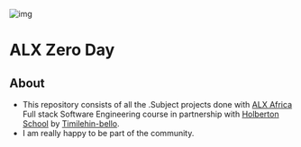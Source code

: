 ![img](https://assets.imaginablefutures.com/media/images/ALX_Logo.max-200x150.png)

# ALX Zero Day

## About

- This repository consists of all the .Subject projects done with [ALX Africa](https://www.alxafrica.com/) Full stack Software Engineering course in partnership with [Holberton School](https://www.holbertonschool.com/) by [Timilehin-bello](https://www.linkedin.com/in/oluwatimilehin-bello/).
- I am really happy to be part of the community.




